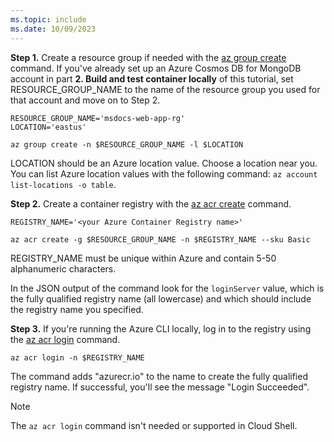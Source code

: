 ```yaml
---
ms.topic: include
ms.date: 10/09/2023
---
```


**Step 1.** Create a resource group if needed with the [az group create](/cli/azure/group#az-group-create) command. If you've already set up an Azure Cosmos DB for MongoDB account in part **2. Build and test container locally** of this tutorial, set RESOURCE_GROUP_NAME to the name of the resource group you used for that account and move on to Step 2.

```azurecli
RESOURCE_GROUP_NAME='msdocs-web-app-rg'
LOCATION='eastus'

az group create -n $RESOURCE_GROUP_NAME -l $LOCATION
```

LOCATION should be an Azure location value. Choose a location near you. You can list Azure location values with the following command: `az account list-locations -o table`.

**Step 2.** Create a container registry with the [az acr create](/cli/azure/acr#az-acr-create) command.

```azurecli
REGISTRY_NAME='<your Azure Container Registry name>'

az acr create -g $RESOURCE_GROUP_NAME -n $REGISTRY_NAME --sku Basic
```

REGISTRY_NAME must be unique within Azure and contain 5-50 alphanumeric characters.

In the JSON output of the command look for the `loginServer` value, which is the fully qualified registry name (all lowercase) and which should include the registry name you specified.

**Step 3.** If you're running the Azure CLI locally, log in to the registry using the [az acr login](/cli/azure/acr#az-acr-login) command.

```azurecli
az acr login -n $REGISTRY_NAME
```

The command adds "azurecr.io" to the name to create the fully qualified registry name. If successful, you'll see the message "Login Succeeded".

> [!NOTE]
> The `az acr login` command isn't needed or supported in Cloud Shell.
